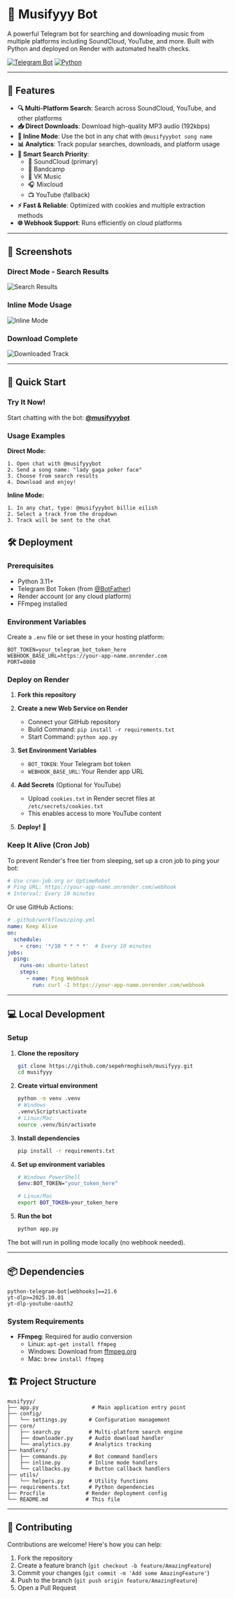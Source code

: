 # 🎵 Musifyyy Bot

A powerful Telegram bot for searching and downloading music from multiple platforms including SoundCloud, YouTube, and more. Built with Python and deployed on Render with automated health checks.

[![Telegram Bot](https://img.shields.io/badge/Telegram-@musifyyybot-blue?style=for-the-badge&logo=telegram)](https://t.me/musifyyybot)
[![Python](https://img.shields.io/badge/Python-3.11+-green?style=for-the-badge&logo=python)](https://www.python.org/)


---

## 🌟 Features

- **🔍 Multi-Platform Search**: Search across SoundCloud, YouTube, and other platforms
- **📥 Direct Downloads**: Download high-quality MP3 audio (192kbps)
- **💬 Inline Mode**: Use the bot in any chat with `@musifyyybot song name`
- **📊 Analytics**: Track popular searches, downloads, and platform usage
- **🎯 Smart Search Priority**: 
  - 🎵 SoundCloud (primary)
  - 🎸 Bandcamp
  - 🎼 VK Music
  - 🎧 Mixcloud
  - 📺 YouTube (fallback)
- **⚡ Fast & Reliable**: Optimized with cookies and multiple extraction methods
- **🌐 Webhook Support**: Runs efficiently on cloud platforms

---

## 📸 Screenshots

### Direct Mode - Search Results
![Search Results](screenshots/search-results.png)

### Inline Mode Usage
![Inline Mode](screenshots/inline-mode.png)

### Download Complete
![Downloaded Track](screenshots/downloaded-track.png)


---

## 🚀 Quick Start

### Try It Now!
Start chatting with the bot: **[@musifyyybot](https://t.me/musifyyybot)**

### Usage Examples

**Direct Mode:**
```
1. Open chat with @musifyyybot
2. Send a song name: "lady gaga poker face"
3. Choose from search results
4. Download and enjoy!
```

**Inline Mode:**
```
1. In any chat, type: @musifyyybot billie eilish
2. Select a track from the dropdown
3. Track will be sent to the chat
```


## 🛠️ Deployment

### Prerequisites
- Python 3.11+
- Telegram Bot Token (from [@BotFather](https://t.me/botfather))
- Render account (or any cloud platform)
- FFmpeg installed

### Environment Variables

Create a `.env` file or set these in your hosting platform:

```env
BOT_TOKEN=your_telegram_bot_token_here
WEBHOOK_BASE_URL=https://your-app-name.onrender.com
PORT=8080
```

### Deploy on Render

1. **Fork this repository**

2. **Create a new Web Service on Render**
   - Connect your GitHub repository
   - Build Command: `pip install -r requirements.txt`
   - Start Command: `python app.py`

3. **Set Environment Variables**
   - `BOT_TOKEN`: Your Telegram bot token
   - `WEBHOOK_BASE_URL`: Your Render app URL

4. **Add Secrets** (Optional for YouTube)
   - Upload `cookies.txt` in Render secret files at `/etc/secrets/cookies.txt`
   - This enables access to more YouTube content

5. **Deploy!** 🚀

### Keep It Alive (Cron Job)

To prevent Render's free tier from sleeping, set up a cron job to ping your bot:

```bash
# Use cron-job.org or UptimeRobot
# Ping URL: https://your-app-name.onrender.com/webhook
# Interval: Every 10 minutes
```

Or use GitHub Actions:

```yaml
# .github/workflows/ping.yml
name: Keep Alive
on:
  schedule:
    - cron: '*/10 * * * *'  # Every 10 minutes
jobs:
  ping:
    runs-on: ubuntu-latest
    steps:
      - name: Ping Webhook
        run: curl -I https://your-app-name.onrender.com/webhook
```

---

## 💻 Local Development

### Setup

1. **Clone the repository**
   ```bash
   git clone https://github.com/sepehrmoghiseh/musifyyy.git
   cd musifyyy
   ```

2. **Create virtual environment**
   ```bash
   python -m venv .venv
   # Windows
   .venv\Scripts\activate
   # Linux/Mac
   source .venv/bin/activate
   ```

3. **Install dependencies**
   ```bash
   pip install -r requirements.txt
   ```

4. **Set up environment variables**
   ```bash
   # Windows PowerShell
   $env:BOT_TOKEN="your_token_here"
   
   # Linux/Mac
   export BOT_TOKEN=your_token_here
   ```

5. **Run the bot**
   ```bash
   python app.py
   ```

The bot will run in polling mode locally (no webhook needed).

---

## 📦 Dependencies

```
python-telegram-bot[webhooks]==21.6
yt-dlp>=2025.10.01
yt-dlp-youtube-oauth2
```

### System Requirements
- **FFmpeg**: Required for audio conversion
  - Linux: `apt-get install ffmpeg`
  - Windows: Download from [ffmpeg.org](https://ffmpeg.org/download.html)
  - Mac: `brew install ffmpeg`



## 🏗️ Project Structure

```
musifyyy/
├── app.py                 # Main application entry point
├── config/
│   └── settings.py       # Configuration management
├── core/
│   ├── search.py         # Multi-platform search engine
│   ├── downloader.py     # Audio download handler
│   └── analytics.py      # Analytics tracking
├── handlers/
│   ├── commands.py       # Bot command handlers
│   ├── inline.py         # Inline mode handlers
│   └── callbacks.py      # Button callback handlers
├── utils/
│   └── helpers.py        # Utility functions
├── requirements.txt      # Python dependencies
├── Procfile             # Render deployment config
└── README.md            # This file
```

---

## 🤝 Contributing

Contributions are welcome! Here's how you can help:

1. Fork the repository
2. Create a feature branch (`git checkout -b feature/AmazingFeature`)
3. Commit your changes (`git commit -m 'Add some AmazingFeature'`)
4. Push to the branch (`git push origin feature/AmazingFeature`)
5. Open a Pull Request

